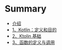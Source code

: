 # Summary

* [介绍](README.md)
* [1、Kotlin：定义和目的](chapter1.md)
* [2、Ktolin 基础](2ktolin-ji-chu.md)
* [3、函数的定义与调用](3、函数的定义与调用.md)

